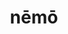 ---
title: nēmō
meaning: no one
ch: [nine, mt, mt8thru9, ss, ss4]
pos: nounthird
genitive: neminis
abbgender: m./f.
abbgender2: masc./fem.
gender: masculine/feminine
declension: third
---